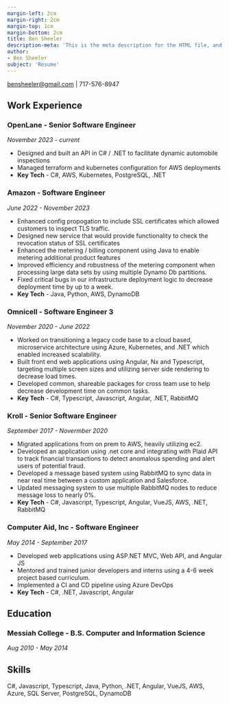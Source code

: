 ```yaml
---
margin-left: 2cm
margin-right: 2cm
margin-top: 1cm
margin-bottom: 2cm
title: Ben Sheeler
description-meta: 'This is the meta description for the HTML file, and one day the PDF file, for better SEO?'
author:
- Ben Sheeler
subject: 'Resume'
---
```

[bensheeler@gmail.com](mailto:bensheeler@gmail.com) | 717-576-8947

## Work Experience

### **OpenLane** - Senior Software Engineer

*November 2023 - current*

- Designed and built an API in C# / .NET to facilitate dynamic automobile inspections
- Managed terraform and kubernetes configuration for AWS deployments
- **Key Tech** - C#, AWS, Kubernetes, PostgreSQL, .NET

### **Amazon** - Software Engineer

*June 2022 - November 2023*

- Enhanced config propogation to include SSL certificates which allowed customers to inspect TLS traffic.
- Designed new service that would provide functionality to check the revocation status of SSL certificates
- Enhanced the metering / billing component using Java to enable metering additional product features 
- Improved efficiency and robustness of the metering component when processing large data sets by using multiple Dynamo Db partitions.
- Fixed critical bugs in our infrastructure deployment logic to decrease deployment time by up to a week.
- **Key Tech** - Java, Python, AWS, DynamoDB

### **Omnicell** - Software Engineer 3
*November 2020 - June 2022*

- Worked on transitioning a legacy code base to a cloud based, microservice architecture using Azure, Kubernetes, and .NET which enabled increased scalability.
- Built front end web applications using Angular, Nx and Typescript, targeting multiple screen sizes and utilizing server side rendering to decrease load times.
- Developed common, shareable packages for cross team use to help decrease development time on common tasks.
- **Key Tech** - C#, Typescript, Javascript, Angular, .NET, RabbitMQ

### **Kroll** - Senior Software Engineer
*September 2017 - Novermber 2020*

- Migrated applications from on prem to AWS, heavily utilizing ec2.
- Developed an application using .net core and integrating with Plaid API to track financial transactions to detect anomalous spending and alert users of potential fraud.
- Developed a message based system using RabbitMQ to sync data in near real time between a custom application and Salesforce.
- Updated messaging system to use multiple RabbitMQ nodes to reduce message loss to nearly 0%.
- **Key Tech** - C#, Javascript, Typescript, Angular, VueJS, AWS, .NET, RabbitMQ

### **Computer Aid, Inc** - Software Engineer
*May 2014 - September 2017*

- Developed web applications using ASP.NET MVC, Web API, and Angular JS
- Mentored and trained junior developers and interns using a 4-6 week project based curriculum.
- Implemented a CI and CD pipeline using Azure DevOps
- **Key Tech** - C#, .NET, Javascript, Angular

## Education

### **Messiah College** - B.S. Computer and Information Science
*Aug 2010 - May 2014*

## Skills

C#, Javascript, Typescript, Java, Python, .NET, Angular, VueJS, AWS, Azure, SQL Server, PostgreSQL, DynamoDB
